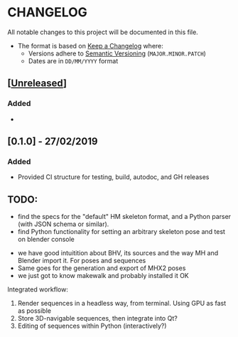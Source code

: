 # CHANGELOG
All notable changes to this project will be documented in this file.

* The format is based on [Keep a Changelog](https://keepachangelog.com/en/1.0.0/) where:
  - Versions adhere to [Semantic Versioning](https://semver.org/spec/v2.0.0.html) (`MAJOR.MINOR.PATCH`)
  - Dates are in `DD/MM/YYYY` format





## [[Unreleased](https://github.com/andres-fr/human-renderer/compare/0.1.0...HEAD)]

### Added
- 

## [0.1.0] - 27/02/2019

### Added
- Provided CI structure for testing, build, autodoc, and GH releases


## TODO:

- find the specs for the "default" HM skeleton format, and a Python parser (with JSON schema or similar).
- find Python functionality for setting an arbitrary skeleton pose and test on blender console



* we have good intuitition about BHV, its sources and the way MH and Blender import it. For poses and sequences
* Same goes for the generation and export of MHX2 poses
* we just got to know makewalk and probably installed it OK




Integrated workflow:
   1. Render sequences in a headless way, from terminal. Using GPU as fast as possible
   2. Store 3D-navigable sequences, then integrate into Qt?
   3. Editing of sequences within Python (interactively?)

